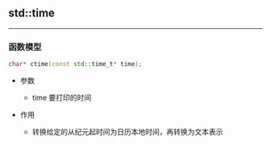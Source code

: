 ## std::time

---
### 函数模型

```C++
char* ctime(const std::time_t* time);
```

- 参数
  - time 要打印的时间

- 作用
  - 转换给定的从纪元起时间为日历本地时间，再转换为文本表示
